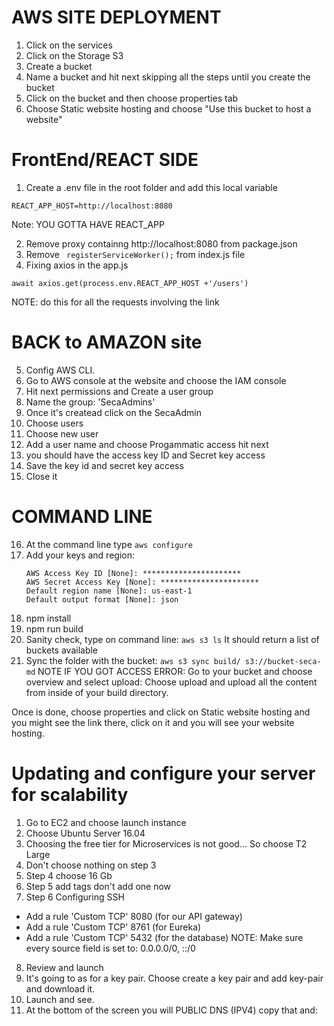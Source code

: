 # AWS SITE DEPLOYMENT
1.  Click on the services
2.  Click on the Storage S3
3.  Create a bucket
4. Name a bucket and hit next skipping all the steps until you create the bucket
5. Click on the bucket and then choose properties tab
6. Choose Static website hosting and choose "Use this bucket to host a website"
# FrontEnd/REACT SIDE
1. Create a .env file in the root folder and add this local variable
```
REACT_APP_HOST=http://localhost:8080
```
Note: YOU GOTTA HAVE REACT_APP

2.  Remove proxy containng http://localhost:8080 from package.json
3.  Remove ``` registerServiceWorker();``` from index.js file
4.  Fixing axios in the app.js
```
await axios.get(process.env.REACT_APP_HOST +'/users')
```
NOTE: do this for all the requests involving the link
# BACK to AMAZON site
5. Config AWS CLI.
6. Go to AWS console at the website and choose the IAM console
7. Hit next permissions and Create a user group
8. Name the group: 'SecaAdmins'
9. Once it's createad click on the SecaAdmin
10. Choose users
11. Choose new user
12. Add a user name and choose Progammatic access hit next
13. you should have the access key ID and Secret key access
14. Save the key id and secret key access
15. Close it
# COMMAND LINE
16. At the command line type ```aws configure```
17. Add your keys and region:
    ```
    AWS Access Key ID [None]: **********************
    AWS Secret Access Key [None]: **********************
    Default region name [None]: us-east-1
    Default output format [None]: json
    ```
18. npm install 
19. npm run build 
20. Sanity check, type on command line: ```aws s3 ls``` It should return a list of buckets available 
21. Sync the folder with the bucket: ```aws s3 sync build/ s3://bucket-seca-md```
NOTE IF YOU GOT ACCESS ERROR:
Go to your bucket and choose overview and select upload: Choose upload and upload all the content from inside of your build directory.

Once is done, choose properties and click on Static website hosting and you might see the link there, click on it and you will see your website hosting.

# Updating and configure your server for scalability
1. Go to EC2 and choose launch instance
2. Choose Ubuntu Server 16.04
3. Choosing the free tier for Microservices is not good... So choose T2 Large
4. Don't choose nothing on step 3
5. Step 4 choose 16 Gb
6. Step 5 add tags don't add one now
7. Step 6 Configuring SSH
 * Add a rule 'Custom TCP' 8080 (for our API gateway)
 * Add a rule 'Custom TCP' 8761 (for Eureka)
 * Add a rule 'Custom TCP' 5432 (for the database)
NOTE: Make sure every source field is set to: 0.0.0.0/0, ::/0

8. Review and launch
9. It's going to as for a key pair. Choose create a key pair and add key-pair and download it.
10. Launch and see.
11. At the bottom of the screen you will PUBLIC DNS (IPV4) copy that and:
